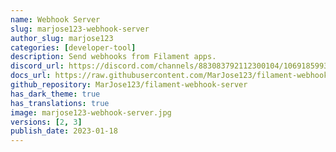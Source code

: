 ```yaml
---
name: Webhook Server
slug: marjose123-webhook-server
author_slug: marjose123
categories: [developer-tool]
description: Send webhooks from Filament apps.
discord_url: https://discord.com/channels/883083792112300104/1069185993770536990
docs_url: https://raw.githubusercontent.com/MarJose123/filament-webhook-server/2.x/README.md
github_repository: MarJose123/filament-webhook-server
has_dark_theme: true
has_translations: true
image: marjose123-webhook-server.jpg
versions: [2, 3]
publish_date: 2023-01-18
---
```

